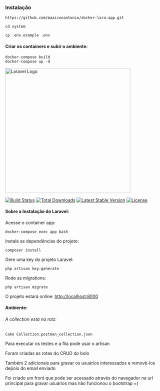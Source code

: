 ### Instalação

```
https://github.com/maaiconantonio/docker-lara-app.git

cd system

cp .env.example .env
```

#### Criar os containers e subir o ambiente:

```
docker-compose build
docker-compose up -d
```

<p><a href="https://laravel.com" target="_blank"><img src="https://raw.githubusercontent.com/laravel/art/master/logo-lockup/5%20SVG/2%20CMYK/1%20Full%20Color/laravel-logolockup-cmyk-red.svg" width="400" alt="Laravel Logo"></a></p>
<p>
<a href="https://github.com/laravel/framework/actions"><img src="https://github.com/laravel/framework/workflows/tests/badge.svg" alt="Build Status"></a>
<a href="https://packagist.org/packages/laravel/framework"><img src="https://img.shields.io/packagist/dt/laravel/framework" alt="Total Downloads"></a>
<a href="https://packagist.org/packages/laravel/framework"><img src="https://img.shields.io/packagist/v/laravel/framework" alt="Latest Stable Version"></a>
<a href="https://packagist.org/packages/laravel/framework"><img src="https://img.shields.io/packagist/l/laravel/framework" alt="License"></a>
</p>

#### Sobre a Instalação do Laravel:
Acesse o container app:
```
docker-compose exec app bash
```

Instale as dependências do projeto:
```
composer install
```
Gere uma key do projeto Laravel:
```
php artisan key:generate
```
Rode as migrations:
```
php artisan migrate
```
O projeto estará online:
<a href="http://localhost:8000">http://localhost:8000</a>

#### Ambiente:

###### A collection está na raiz:
```
Cake Collection.postman_collection.json
```
Para executar os testes e a fila pode usar o artisan

Foram criadas as rotas do CRUD do bolo

Também 2 adicionais para gravar os usuários interessados e removê-los depois do email enviado

Foi criado um front que pode ser acessado através do navegador na url principal para gravar usuários mas não funcionou o bootstrap =(